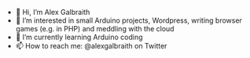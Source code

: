 - 👋 Hi, I’m Alex Galbraith
- 👀 I’m interested in small Arduino projects, Wordpress, writing browser games (e.g. in PHP) and meddling with the cloud
- 🌱 I’m currently learning Arduino coding
- 📫 How to reach me: @alexgalbraith on Twitter

<!---
alexgalbraith/alexgalbraith is a ✨ special ✨ repository because its `README.md` (this file) appears on your GitHub profile.
You can click the Preview link to take a look at your changes.
--->
